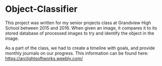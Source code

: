 # Object-Classifier
This project was written for my senior projects class at Grandview High School between 2015 and 2016. When given an image, it compares it to its stored database of processed images to try and identify the object in the image.

As a part of the class, we had to create a timeline with goals, and provide monthly journals on our progress. This information can be found here: https://arclightsoftworks.weebly.com/
